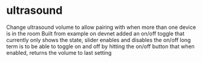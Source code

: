 # ultrasound
Change ultrasound volume to allow pairing with when more than one device is in the room
Built from example on devnet
added an on/off toggle that currently only shows the state, slider enables and disables the on/off
long term is to be able to toggle on and off by hitting the on/off button that when enabled, returns the volume to last setting
